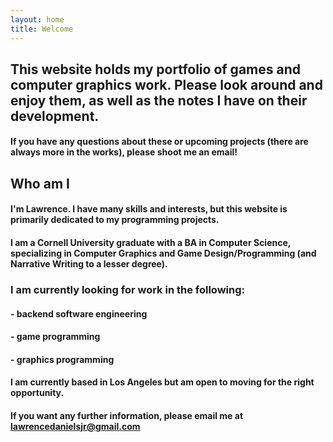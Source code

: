 ```yaml
---
layout: home
title: Welcome
---
```

## This website holds my portfolio of games and computer graphics work. Please look around and enjoy them, as well as the notes I have on their development.
#### If you have any questions about these or upcoming projects (there are always more in the works), please shoot me an email!



## Who am I
#### I'm Lawrence. I have many skills and interests, but this website is primarily dedicated to my programming projects. 

#### I am a Cornell University graduate with a BA in Computer Science, specializing in Computer Graphics and Game Design/Programming (and Narrative Writing to a lesser degree).

### I am currently looking for work in the following:
#### - backend software engineering
#### - game programming
#### - graphics programming

#### I am currently based in Los Angeles but am open to moving for the right opportunity.

#### If you want any further information, please email me at lawrencedanielsjr@gmail.com

